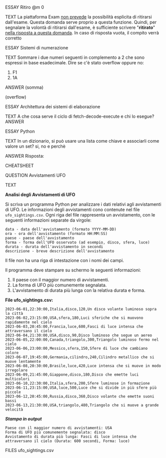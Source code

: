 ESSAY
Ritiro @m 0

TEXT
La piattaforma Exam <u>non prevede</u> la possibilità esplicita di ritirarsi dall'esame. Questa domanda serve proprio a questa funzione. Quindi, per segnalare la volontà di ritirarsi dall'esame, è sufficiente scrivere "**ritirato**" <u>nella risposta a questa domanda</u>. In caso di risposta vuota, il compito verrà corretto

ESSAY
Sistemi di numerazione

TEXT
Sommare i due numeri seguenti in complemento a 2 che sono espressi in base esadecimale. Dire se c'è stato overflow oppure no: 

1. F1
2. 1A

ANSWER
(somma)

(overflow)



ESSAY
Architettura dei sistemi di elaborazione

TEXT
A che cosa serve il ciclo di fetch-decode-execute e chi lo esegue?
ANSWER

ESSAY
Python

TEXT
In un dizionario, si può usare una lista come chiave e associarli come valore un set? si, no e perchè

ANSWER
Risposta:



CHEATSHEET



QUESTION
Avvistamenti UFO

TEXT

**Analisi degli Avvistamenti di UFO**

Si scriva un programma Python per analizzare i dati relativi agli avvistamenti di UFO. Le informazioni degli avvistamenti cono contenute nel file `ufo_sightings.csv`. Ogni riga del file rappresenta un avvistamento, con le seguenti informazioni separate da virgole:

```
data - data dell'avvistamento (formato YYYY-MM-DD)
ora - ora dell'avvistamento (formato HH:MM:SS)
paese - paese dell'avvistamento
forma - forma dell'UFO osservato (ad esempio, disco, sfera, luce)
durata - durata dell'avvistamento in secondi
descrizione - breve descrizione dell'avvistamento
```

Il file non ha una riga di intestazione con i nomi dei campi.

Il programma deve stampare su schermo le seguenti informazioni:

1. Il paese con il maggior numero di avvistamenti.
2. La forma di UFO più comunemente segnalata.
3. L'avvistamento di durata più lunga con la relativa durata e forma.

**File ufo_sightings.csv:**

```
2023-06-01,22:30:00,Italia,disco,120,Un disco volante luminoso sopra la città
2023-06-02,23:15:00,USA,sfera,180,Luci sferiche che si muovono rapidamente nel cielo
2023-06-03,20:45:00,Francia,luce,600,Fasci di luce intensa che attraversano il cielo
2023-06-04,21:30:00,USA,disco,90,Disco luminoso che segue un aereo
2023-06-05,22:00:00,Canada,triangolo,300,Triangolo luminoso fermo nel cielo
2023-06-06,23:00:00,Messico,sfera,150,Sfere di luce che cambiano colore
2023-06-07,19:45:00,Germania,cilindro,240,Cilindro metallico che si muove lentamente
2023-06-08,20:30:00,Brasile,luce,420,Luce intensa che si muove in modo irregolare
2023-06-09,21:45:00,Giappone,disco,180,Disco che emette luci multicolori
2023-06-10,22:30:00,Italia,sfera,200,Sfere luminose in formazione
2023-06-11,23:15:00,USA,luce,500,Luce che si divide in più sfere più piccole
2023-06-12,20:45:00,Russia,disco,360,Disco volante che emette suoni bassi
2023-06-13,21:30:00,USA,triangolo,480,Triangolo che si muove a grande velocità
```

***Stampa in output***

```
Paese con il maggior numero di avvistamenti: USA
Forma di UFO più comunemente segnalata: disco
Avvistamento di durata più lunga: Fasci di luce intensa che attraversano il cielo (Durata: 600 secondi, Forma: luce)
```

FILES
ufo_sightings.csv